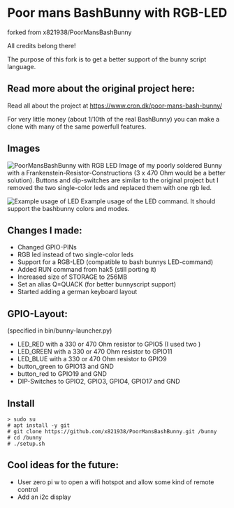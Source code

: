 # Poor mans BashBunny with RGB-LED

forked from x821938/PoorMansBashBunny

All credits belong there!

The purpose of this fork is to get a better support of the bunny script language.

## Read more about the original project here:

Read all about the project at https://www.cron.dk/poor-mans-bash-bunny/

For very little money (about 1/10th of the real BashBunny) you can make a clone with many of the same powerfull features.

## Images

![PoorMansBashBunny with RGB LED](https://raw.githubusercontent.com/schneebonus/PoorMansBashBunny/master/images/poorbunny.jpg)
Image of my poorly soldered Bunny with a Frankenstein-Resistor-Constructions (3 x 470 Ohm would be a better solution).
Buttons and dip-switches are similar to the original project but I removed the two single-color leds and replaced them with one rgb led.

![Example usage of LED](https://raw.githubusercontent.com/schneebonus/PoorMansBashBunny/master/images/bashbunny_rickroll.png)
Example usage of the LED command. It should support the bashbunny colors and modes.

## Changes I made:
- Changed GPIO-PINs
- RGB led instead of two single-color leds
- Support for a RGB-LED (compatible to bash bunnys LED-command)
- Added RUN command from hak5 (still porting it)
- Increased size of STORAGE to 256MB
- Set an alias Q=QUACK (for better bunnyscript support)
- Started adding a german keyboard layout

## GPIO-Layout:
(specified in bin/bunny-launcher.py)
- LED_RED with a 330 or 470 Ohm resistor to GPIO5 (I used two )
- LED_GREEN with a 330 or 470 Ohm resistor to GPIO11
- LED_BLUE with a 330 or 470 Ohm resistor to GPIO9
- button_green to GPIO13 and GND
- button_red to GPIO19 and GND
- DIP-Switches to GPIO2, GPIO3, GPIO4, GPIO17 and GND

## Install
```
> sudo su
# apt install -y git
# git clone https://github.com/x821938/PoorMansBashBunny.git /bunny
# cd /bunny
# ./setup.sh
```

## Cool ideas for the future:
- User zero pi w to open a wifi hotspot and allow some kind of remote control
- Add an i2c display
